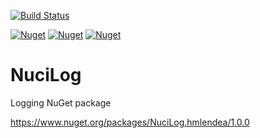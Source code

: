 [![Build 
Status](https://travis-ci.com/hmlendea/nucilog.svg?branch=master)](https://travis-ci.com/hmlendea/nucilog)

[![Nuget](https://img.shields.io/nuget/v/NuciLog.svg?label=NuciLog.Core)](https://www.nuget.org/packages/NuciLog) [![Nuget](https://img.shields.io/nuget/v/NuciLog.Core.svg?label=NuciLog.Core)](https://www.nuget.org/packages/NuciLog.Core) [![Nuget](https://img.shields.io/nuget/v/NuciLog.AspNetCore.svg?label=NuciLog.AspNetCore)](https://www.nuget.org/packages/NuciLog.AspNetCore/)

# NuciLog

Logging NuGet package

https://www.nuget.org/packages/NuciLog.hmlendea/1.0.0
